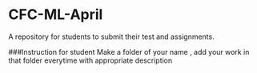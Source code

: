 # CFC-ML-April

A repository for students to submit their test and assignments.

###Instruction for student
Make a folder of your name , add your work in that folder everytime with appropriate description